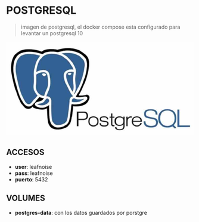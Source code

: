 
# POSTGRESQL

> imagen de postgresql, el docker compose esta configurado para levantar un postgresql 10

![alt text](img/postgresql.jpeg)

## ACCESOS

* **user**: leafnoise
* **pass**: leafnoise
* **puerto**: 5432


## VOLUMES

* **postgres-data**: con los datos guardados por porstgre
